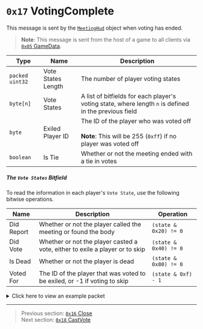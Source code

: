 # `0x17` VotingComplete

This message is sent by the [`MeetingHud`](../05_innernetobject_types/01_meetinghud.md) object when voting has ended.

> **Note**: This message is sent from the host of a game to all clients via [`0x05` GameData](../02_root_message_types/05_gamedata.md).

| Type | Name | Description |
| --- | --- | --- |
| `packed uint32` | Vote States Length | The number of player voting states |
| `byte[n]` | Vote States | A list of bitfields for each player's voting state, where length `n` is defined in the previous field |
| `byte` | Exiled Player ID | The ID of the player who was voted off<br><br>**Note**: This will be 255 (`0xff`) if no player was voted off |
| `boolean` | Is Tie | Whether or not the meeting ended with a tie in votes |

##### The `Vote States` Bitfield

To read the information in each player's `Vote State`, use the following bitwise operations.

| Name | Description | Operation |
| --- | --- | --- |
| Did Report | Whether or not the player called the meeting or found the body | `(state & 0x20) != 0` |
| Did Vote | Whether or not the player casted a vote, either to exile a player or to skip | `(state & 0x40) != 0` |
| Is Dead | Whether or not the player is dead | `(state & 0x80) != 0` |
| Voted For | The ID of the player that was voted to be exiled, or -1 if voting to skip | `(state & 0xf) - 1` |

<details>
    <summary>Click here to view an example packet</summary>

```
01                # Reliable packet
00ab              # Nonce
170005            # Hazel message (tag of 0x05 = GameData)
    d3503f8a      # Game ID: -1975562029 (REDSUS)
    100002        # Hazel message (tag of 0x02 = RPC)
        d801      # Sender (MeetingHud) Net ID: 216
        17        # RPC Call ID: 23 (VotingComplete)
        0a        # Vote States Length: 10
            4a    # Vote States[0]: player 0 voted to exile player 9
            4a    # Vote States[1]: player 1 voted to exile player 9
            6a    # Vote States[2]: player 2 called the meeting/found the body, and voted to exile player 9
            4a    # Vote States[3]: player 3 voted to exile player 9
            4a    # Vote States[4]: player 4 voted to exile player 9
            4a    # Vote States[5]: player 5 voted to exile player 9
            4a    # Vote States[6]: player 6 voted to exile player 9
            81    # Vote States[7]: player 7 is dead
            4a    # Vote States[8]: player 8 voted to exile player 9
            43    # Vote States[9]: player 9 voted to exile player 2
        09        # Exiled Player ID: 9
        00        # Is Tie: False
```
</details>

---

> Previous section: [`0x16` Close](22_close.md)<br>
> Next section: [`0x18` CastVote](24_castvote.md)
